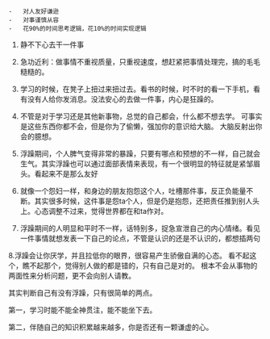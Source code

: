 	-	对人友好谦逊
	-	对事谨慎从容
	-	花90%的时间思考逻辑，花10%的时间实现逻辑

1. 静不下心去干一件事

2. 急功近利：做事情不重视质量，只重视速度，想赶紧把事情处理完，搞的毛毛糙糙的。

3. 学习的时候，在凳子上扭过来扭过去。看书的时候，时不时的看一下手机，看有没有人给你发消息。没法安心的去做一件事，内心是狂躁的。

4. 不管是对于学习还是其他新事物，总觉的自己都会，什么都不想去学。
可事实是这些东西你都不会，但是你为了偷懒，强加你的意识给大脑。
大脑反射出你会的臆想。

5. 浮躁期间，个人脾气变得非常的暴躁，只要有哪点和预想的不一样，自己就会生气。其实浮躁也可以通过面部表情来表现，有一个很明显的特征就是紧邹眉头。看起来不是那么友好

6. 就像一个怨妇一样，和身边的朋友抱怨这个人，吐槽那件事，反正负能量不断。其实很多时候，这件事是怨ta个人，但是仍是抱怨，还把责任推到别人头上。心态调整不过来，觉得世界都在和ta作对。

7. 浮躁期间的人明显和平时不一样，话特别多，捉急宣泄自己的内心情绪。看见一件事情就想发表一下自己的论点，不管是认识的还是不认识的，都想插两句

8.浮躁会让你厌学，并且拉低你的眼界，很容易产生骄傲自满的心态。
看不起这个，瞧不起那个，觉得别人做的都是错的，只有自己是对的。
根本不会从事物的两面性来分析问题，更不会向别人请教。 

其实判断自己有没有浮躁，只有很简单的两点。

第一，学习时能不能全神贯注，能不能坐下去。

第二，伴随自己的知识积累越来越多，你是否还有一颗谦虚的心。